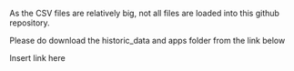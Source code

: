 As the CSV files are relatively big, not all files are loaded into this github repository.

Please do download the historic_data and apps folder from the link below

Insert link here

